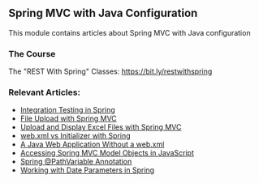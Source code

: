 ## Spring MVC with Java Configuration

This module contains articles about Spring MVC with Java configuration

### The Course

The "REST With Spring" Classes: https://bit.ly/restwithspring

### Relevant Articles: 
- [Integration Testing in Spring](https://www.baeldung.com/integration-testing-in-spring)
- [File Upload with Spring MVC](https://www.baeldung.com/spring-file-upload)
- [Upload and Display Excel Files with Spring MVC](https://www.baeldung.com/spring-mvc-excel-files)
- [web.xml vs Initializer with Spring](https://www.baeldung.com/spring-xml-vs-java-config)
- [A Java Web Application Without a web.xml](https://www.baeldung.com/java-web-app-without-web-xml)
- [Accessing Spring MVC Model Objects in JavaScript](https://www.baeldung.com/spring-mvc-model-objects-js)
- [Spring @PathVariable Annotation](https://www.baeldung.com/spring-pathvariable)
- [Working with Date Parameters in Spring](https://www.baeldung.com/spring-date-parameters)

